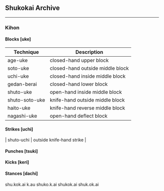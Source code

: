 ## Shukokai Archive

---
### Kihon

#### Blocks [uke]

| Technique      | Description |
| ----------- | ----------- |
| age-uke | closed-hand upper block |
| soto-uke | closed-hand outside middle block |
| uchi-uke | closed-hand inside middle block |
| gedan-berai | closed-hand lower block |
| shuto-uke | open-hand inside middle block |
| shuto-soto-uke | knife-hand outside middle block |
| haito-uke | knife-hand reverse middle block |
| nagashi-uke | open-hand deflect block |
#### Strikes [uchi]
| shuto-uchi | outside knife-hand strike |

#### Punches [tsuki]

#### Kicks [keri]

#### Stances [dachi]
shu.kok.ai
k.au
shuko.k.ai
shukok.ai
shuk.ok.ai

